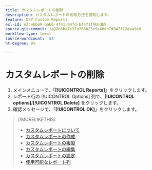 ```yaml
---
title: カスタムレポートの削除
description: カスタムレポートの削除方法を説明します。
feature: DSP Custom Reports
exl-id: e3cebb69-bab6-4f41-94fd-b4471f9bbdb9
source-git-commit: 1a98b3ba7c37a768825e9e48db7d847f12daa9a0
workflow-type: tm+mt
source-wordcount: '54'
ht-degree: 0%

---
```


# カスタムレポートの削除

1. メインメニューで、「**[!UICONTROL Reports]**」をクリックします。
1. レポート行の [!UICONTROL Options] 列で、**[!UICONTROL options]**/**[!UICONTROL Delete]** をクリックします。
1. 確認メッセージで、「**[!UICONTROL OK]**」をクリックします。

>[!MORELIKETHIS]
>
>* [ カスタムレポートについて ](/help/dsp/reports/report-about.md)
>* [ カスタムレポートの作成 ](/help/dsp/reports/report-create.md)
>* [ カスタムレポートの複製 ](/help/dsp/reports/report-copy.md)
>* [ カスタムレポートの編集 ](/help/dsp/reports/report-edit.md)
>* [ カスタムレポートの設定 ](/help/dsp/reports/report-settings.md)
>* [ 使用可能なレポート列 ](/help/dsp/reports/report-columns.md)
